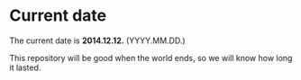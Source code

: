 # Current date

The current date is **2014.12.12.** (YYYY.MM.DD.)

This repository will be good when the world ends, so we will know how long it lasted.